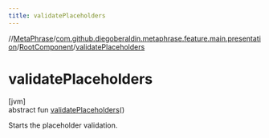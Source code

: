 ```yaml
---
title: validatePlaceholders
---
```

//[MetaPhrase](../../../index.html)/[com.github.diegoberaldin.metaphrase.feature.main.presentation](../index.html)/[RootComponent](index.html)/[validatePlaceholders](validate-placeholders.html)



# validatePlaceholders



[jvm]\
abstract fun [validatePlaceholders](validate-placeholders.html)()



Starts the placeholder validation.




